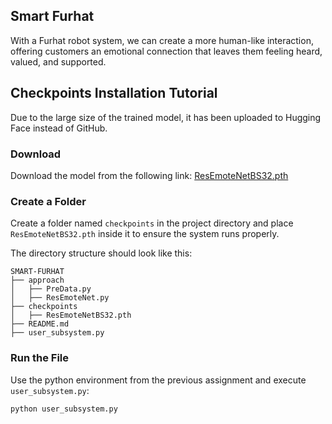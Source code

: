 ## Smart Furhat

With a Furhat robot system, we can create a more human-like interaction, offering customers an emotional connection that leaves them feeling heard, valued, and supported.

## Checkpoints Installation Tutorial

Due to the large size of the trained model, it has been uploaded to Hugging Face instead of GitHub.

### Download

Download the model from the following link:
[ResEmoteNetBS32.pth](https://huggingface.co/neilchouGTX/ResEmoteNet_Four_datasets_BatchSize32/blob/main/ResEmoteNetBS32.pth)

### Create a Folder

Create a folder named `checkpoints` in the project directory and place `ResEmoteNetBS32.pth` inside it to ensure the system runs properly.

The directory structure should look like this:

```
SMART-FURHAT
├── approach
│   ├── PreData.py
│   ├── ResEmoteNet.py
├── checkpoints
│   ├── ResEmoteNetBS32.pth
├── README.md
├── user_subsystem.py
```

### Run the File

Use the python environment from the previous assignment and execute `user_subsystem.py`:

```sh
python user_subsystem.py
```
